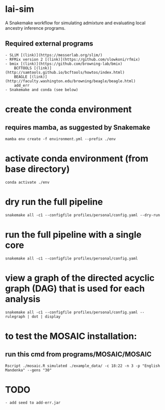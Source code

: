 # lai-sim
A Snakemake workflow for simulating admixture and evaluating local ancestry inference programs.

## Required external programs
	- SLiM [(link)](https://messerlab.org/slim/)
	- RFMix version 2 [(link)](https://github.com/slowkoni/rfmix)
	- bmix [(link)](https://github.com/browning-lab/bmix)
		BCFTOOLS [(link)](http://samtools.github.io/bcftools/howtos/index.html)
		BEAGLE [(link)](http://faculty.washington.edu/browning/beagle/beagle.html)
		add_err 
	- Snakemake and conda (see below)

# create the conda environment
## requires mamba, as suggested by Snakemake
`mamba env create -f environment.yml --prefix ./env`

# activate conda environment (from base directory)
`conda activate ./env`

# dry run the full pipeline
`snakemake all -c1 --configfile profiles/personal/config.yaml --dry-run`

# run the full pipeline with a single core
`snakemake all -c1 --configfile profiles/personal/config.yaml`

# view a graph of the directed acyclic graph (DAG) that is used for each analysis
`snakemake all -c1 --configfile profiles/personal/config.yaml --rulegraph | dot | display`

<!--- # patch MOSAIC to allow random number seeds
## needs to be run each time a new env is made
## patches the R code, allowing the passing of a random seed to the mosaic executable
`snakemake --cores 1 --force install_mosaic` --->

# to test the MOSAIC installation:
## run this cmd from programs/MOSAIC/MOSAIC
`Rscript ./mosaic.R simulated ./example_data/ -c 18:22 -n 3 -p "English Mandenka" --gens "30"`

# TODO
	- add seed to add-err.jar
